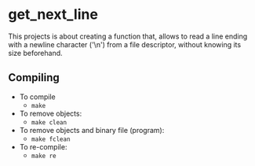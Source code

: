 # get_next_line
This projects is about creating a function that, allows to read a line ending with a newline character ('\n') from a file descriptor, without knowing its size beforehand.


## Compiling

* To compile
	- `make`
* To remove objects:
	- `make clean`
* To remove objects and binary file (program):
	- `make fclean`
* To re-compile:
	- `make re`
